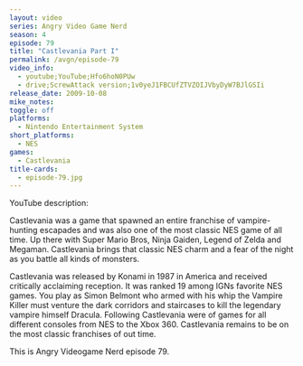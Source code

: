 ```yaml
---
layout: video
series: Angry Video Game Nerd
season: 4
episode: 79
title: "Castlevania Part I"
permalink: /avgn/episode-79
video_info:
  - youtube;YouTube;Hfo6hoN0PUw
  - drive;ScrewAttack version;1v0yeJ1FBCUfZTVZOIJVbyDyW7BJlGSIi
release_date: 2009-10-08
mike_notes:
toggle: off
platforms:
  - Nintendo Entertainment System
short_platforms:
  - NES
games:
  - Castlevania
title-cards:
  - episode-79.jpg
---
```


<p class="yt-description">YouTube description:</p>

Castlevania was a game that spawned an entire franchise of vampire-hunting escapades and was also one of the most classic NES game of all time. Up there with Super Mario Bros, Ninja Gaiden, Legend of Zelda and Megaman. Castlevania brings that classic NES charm and a fear of the night as you battle all kinds of monsters.

Castlevania was released by Konami in 1987 in America and received critically acclaiming reception. It was ranked 19 among IGNs favorite NES games. You play as Simon Belmont who armed with his whip the Vampire Killer must venture the dark corridors and  staircases to kill the legendary vampire himself Dracula. Following Castlevania were of games for all different consoles from NES to the Xbox 360. Castlevania remains to be on the most classic franchises of out time.

This is Angry Videogame Nerd episode 79.